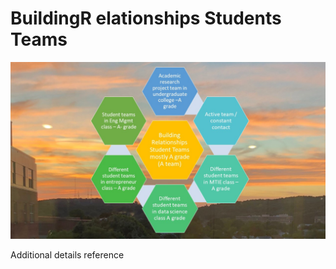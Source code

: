 # BuildingR elationships Students Teams

![image](BuildingRelationshipsStudentTeamsmostlyAgrade(Ateam).jpg)

Additional details reference 
